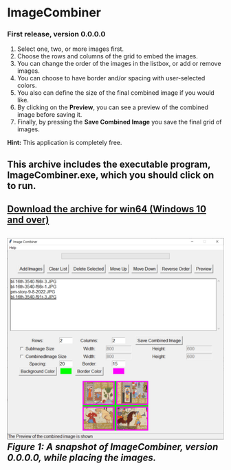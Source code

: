 # ImageCombiner
### First release, version 0.0.0.0
1) Select one, two, or more images first.
2) Choose the rows and columns of the grid to embed the images.
3) You can change the order of the images in the listbox, or add or remove images.
4) You can choose to have border and/or spacing with user-selected colors.
5) You also can define the size of the final combined image if you would like.
6) By clicking on the **Preview**, you can see a preview of the combined image before saving it.
7) Finally, by pressing the **Save Combined Image** you save the final grid of images.

**Hint:** This application is completely free. 
## This archive includes the executable program, **ImageCombiner.exe**, which you should click on to run.
[Download the archive for win64 (Windows 10 and over)](https://drive.google.com/file/d/1E19N8v96Ghi_wBQ_EAw_8BI_vgPkgt-C/view?usp=sharing)
---
![A snapshot of the ImageCombiner: ImageCombiner, version 0-0-0-0](Media/ver-0-0-0-0.jpg) *Figure 1: A snapshot of ImageCombiner, version 0.0.0.0, while placing the images.*
---